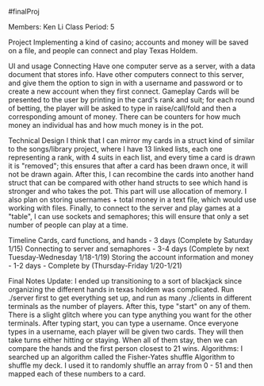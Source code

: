#finalProj

Members: Ken Li
Class Period: 5

Project
Implementing a kind of casino; accounts and money will be saved on a file, and people can connect and play Texas Holdem.

UI and usage
Connecting
Have one computer serve as a server, with a data document that stores info. Have other computers connect to this server, and give them the option to sign in with a username and password or to create a new account when they first connect.
Gameplay
Cards will be presented to the user by printing in the card's rank and suit; for each round of betting, the player will be asked to type in raise/call/fold and then a corresponding amount of money. There can be counters for how much money an individual has and how much money is in the pot.

Technical Design
I think that I can mirror my cards in a struct kind of similar to the songs/library project, where I have 13 linked lists, each one representing a rank, with 4 suits in each list, and every time a card is drawn it is "removed"; this ensures that after a card has been drawn once, it will not be drawn again. After this, I can recombine the cards into another hand struct that can be compared with other hand structs to see which hand is stronger and who takes the pot. This part will use allocation of memory.
I also plan on storing usernames + total money in a text file, which would use working with files.
Finally, to connect to the server and play games at a "table", I can use sockets and semaphores; this will ensure that only a set number of people can play at a time.

Timeline
Cards, card functions, and hands - 3 days (Complete by Saturday 1/15)
Connecting to server and semaphores - 3-4 days (Complete by next Tuesday-Wednesday 1/18-1/19)
Storing the account information and money - 1-2 days - Complete by (Thursday-Friday 1/20-1/21)

Final Notes
Update: I ended up transitioning to a sort of blackjack since organizing the different hands in texas holdem was complicated.
Run ./server first to get everything set up, and run as many ./clients in different terminals as the number of players. After this, type "start" on any of them. There is a slight glitch where you can type anything you want for the other terminals. After typing start, you can type a username. Once everyone types in a username, each player will be given two cards. They will then take turns either hitting or staying. When all of them stay, then we can compare the hands and the first person closest to 21 wins.
Algorithms: I searched up an algorithm called the Fisher-Yates shuffle Algorithm to shuffle my deck. I used it to randomly shuffle an array from 0 - 51 and then mapped each of these numbers to a card.
